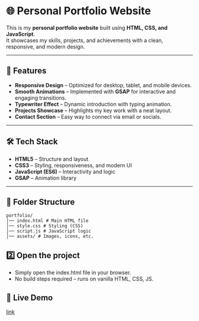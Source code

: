 # 🌐 Personal Portfolio Website

This is my **personal portfolio website** built using **HTML, CSS, and JavaScript**.  
It showcases my skills, projects, and achievements with a clean, responsive, and modern design.

---

## 🚀 Features
- **Responsive Design** – Optimized for desktop, tablet, and mobile devices.  
- **Smooth Animations** – Implemented with **GSAP** for interactive and engaging transitions.  
- **Typewriter Effect** – Dynamic introduction with typing animation.  
- **Projects Showcase** – Highlights my key work with a neat layout.  
- **Contact Section** – Easy way to connect via email or socials.  

---

## 🛠️ Tech Stack
- **HTML5** – Structure and layout  
- **CSS3** – Styling, responsiveness, and modern UI  
- **JavaScript (ES6)** – Interactivity and logic  
- **GSAP** – Animation library  

---

## 📂 Folder Structure
```
portfolio/
│── index.html # Main HTML file
│── style.css # Styling (CSS)
│── script.js # JavaScript logic
│── assets/ # Images, icons, etc.

```

## 2️⃣ Open the project
- Simply open the index.html file in your browser.
- No build steps required – runs on vanilla HTML, CSS, JS.

## 🔗 Live Demo
[link](https://akbaman.github.io/Portfolio/)

